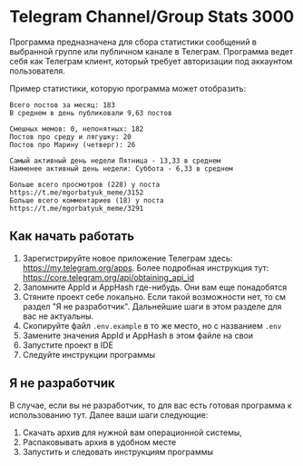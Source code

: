 # Telegram Channel/Group Stats 3000

Программа предназначена для сбора статистики сообщений в выбранной группе или публичном канале в Телеграм. Программа ведет себя как Телеграм клиент, который требует авторизации под аккаунтом пользователя.

Пример статистики, которую программа может отобразить:

```
Всего постов за месяц: 183
В среднем в день публиковали 9,63 постов

Смешных мемов: 0, непонятных: 182
Постов про среду и лягушку: 20
Постов про Марину (четверг): 26

Самый активный день недели Пятница - 13,33 в среднем
Наименее активный день недели: Суббота - 6,33 в среднем

Больше всего просмотров (228) у поста https://t.me/mgorbatyuk_meme/3152
Больше всего комментариев (18) у поста https://t.me/mgorbatyuk_meme/3291
```

## Как начать работать

1. Зарегистрируйте новое приложение Телеграм здесь: https://my.telegram.org/apps. Более подробная инструкция тут: https://core.telegram.org/api/obtaining_api_id
2. Запомните AppId и AppHash где-нибудь. Они вам еще понадобятся
3. Стяните проект себе локально. Если такой возможности нет, то см раздел "Я не разработчик". Дальнейшие шаги в этом разделе для вас не актуальны.
4. Скопируйте файл `.env.example` в то же место, но с названием `.env`
5. Замените значения AppId и AppHash в этом файле на свои
6. Запустите проект в IDE
7. Следуйте инструкции программы

## Я не разработчик

В случае, если вы не разработчик, то для вас есть готовая программа к использованию тут. Далее ваши шаги следующие:

1. Скачать архив для нужной вам операционной системы,
2. Распаковывать архив в удобном месте
3. Запустить и следовать инструкциям программы

